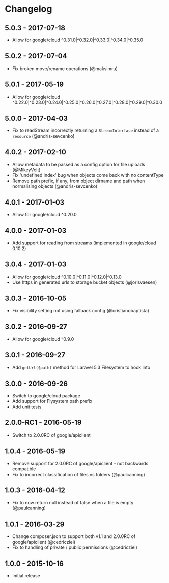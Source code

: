 # Changelog

## 5.0.3 - 2017-07-18

* Allow for google/cloud ^0.31.0|^0.32.0|^0.33.0|^0.34.0|^0.35.0

## 5.0.2 - 2017-07-04

* Fix broken move/rename operations (@maksimru)

## 5.0.1 - 2017-05-19

* Allow for google/cloud ^0.22.0|^0.23.0|^0.24.0|^0.25.0|^0.26.0|^0.27.0|^0.28.0|^0.29.0|^0.30.0

## 5.0.0 - 2017-04-03

* Fix to readStream incorrectly returning a `StreamInterface` instead of a `resource` (@andris-sevcenko)

## 4.0.2 - 2017-02-10

* Allow metadata to be passed as a config option for file uploads (@MikeyVelt)
* Fix 'undefined index' bug when objects come back with no contentType
* Remove path prefix, if any, from object dirname and path when normalising objects (@andris-sevcenko)

## 4.0.1 - 2017-01-03

* Allow for google/cloud ^0.20.0

## 4.0.0 - 2017-01-03

* Add support for reading from streams (implemented in google/cloud 0.10.2)

## 3.0.4 - 2017-01-03

* Allow for google/cloud ^0.10.0|^0.11.0|^0.12.0|^0.13.0
* Use https in generated urls to storage bucket objects (@jorisvaesen)

## 3.0.3 - 2016-10-05

* Fix visibility setting not using fallback config (@cristianobaptista)

## 3.0.2 - 2016-09-27

* Allow for google/cloud ^0.9.0

## 3.0.1 - 2016-09-27

* Add `getUrl($path)` method for Laravel 5.3 Filesystem to hook into

## 3.0.0 - 2016-09-26

* Switch to google/cloud package
* Add support for Flysystem path prefix
* Add unit tests

## 2.0.0-RC1 - 2016-05-19

* Switch to 2.0.0RC of google/apiclient

## 1.0.4 - 2016-05-19

* Remove support for 2.0.0RC of google/apiclient - not backwards compatible
* Fix to incorrect classification of files vs folders (@paulcanning)

## 1.0.3 - 2016-04-12

* Fix to now return null instead of false when a file is empty (@paulcanning)

## 1.0.1 - 2016-03-29

* Change composer.json to support both v1.1 and 2.0.0RC of google/apiclient (@cedricziel)
* Fix to handling of private / public permissions (@cedricziel)

## 1.0.0 - 2015-10-16

* Initial release
